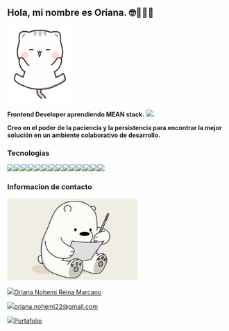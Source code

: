 ## Hola, mi nombre es Oriana. 🤓🙋🏽‍♀️ 

<img width="150" src="https://github.com/oriananohemi/oriananohemi/blob/master/img/23bdbb2377322553edd9df0fd4b5d17b.gif">


**Frontend Developer aprendiendo MEAN stack.** <img src="https://img.icons8.com/clouds/70/000000/linux-client.png"/>.

**Creo en el poder de la paciencia y la persistencia para encontrar la mejor solución en un ambiente colaborativo de desarrollo.**

### Tecnologias

<img src="https://img.icons8.com/color/48/000000/html-5.png"/><img src="https://img.icons8.com/color/48/000000/css3.png"/><img src="https://img.icons8.com/color/48/000000/javascript.png"/><img src="https://img.icons8.com/color/48/000000/sass.png"/><img src="https://img.icons8.com/color/48/000000/bootstrap.png"/><img src="https://img.icons8.com/color/48/000000/angularjs.png"/><img src="https://img.icons8.com/color/48/000000/nodejs.png"/><img width=48 src="https://webpack.js.org/d3dae4189855b3a72ff9.png"><img src="https://img.icons8.com/color/48/000000/firebase.png"/><img width=48 src="https://digitalagerevival.com/wp-content/uploads/2019/10/48a6248802dcdea7cb937be315036e41-1.png"><img width=48 src="https://upload-icon.s3.us-east-2.amazonaws.com/uploads/icons/png/5894313931548218185-512.png"><img src="https://img.icons8.com/color/48/000000/git.png"/><img src="https://img.icons8.com/color/48/000000/github-2.png"/><img src="https://img.icons8.com/color/48/000000/media-queries.png"/>

### Informacion de contacto

<img width=300 src="https://github.com/oriananohemi/oriananohemi/blob/master/img/WhatsApp%20Image%202020-08-30%20at%2018.37.07.jpeg"/>

<img src="https://img.icons8.com/fluent/48/000000/linkedin.png"/><a href="https://www.linkedin.com/in/oriananohemi/">Oriana Nohemi Reina Marcano</a>

<img src="https://img.icons8.com/fluent/48/000000/gmail.png"/><a>oriana.nohemi22@gmail.com</a>

<img width=60px src="https://img.icons8.com/plasticine/100/000000/work.png"/><a href="https://oriananohemi.github.io/orianareina/">Portafolio</a>



<!--
**oriananohemi/oriananohemi** is a ✨ _special_ ✨ repository because its `README.md` (this file) appears on your GitHub profile.

![Oriana's github stats](https://github-readme-stats.vercel.app/api?username=oriananohemi&show_icons=true&theme=tokyonight)
[![Top Langs](https://github-readme-stats.vercel.app/api/top-langs/?username=anuraghazra&layout=compact&theme=tokyonight)](https://github.com/anuraghazra/github-readme-stats)



Here are some ideas to get you started:

- 🔭 I’m currently working on ...
- 🌱 I’m currently learning ...
- 👯 I’m looking to collaborate on ...
- 🤔 I’m looking for help with ...
- 💬 Ask me about ...
- 📫 How to reach me: ...
- 😄 Pronouns: ...
- ⚡ Fun fact: ...
-->
